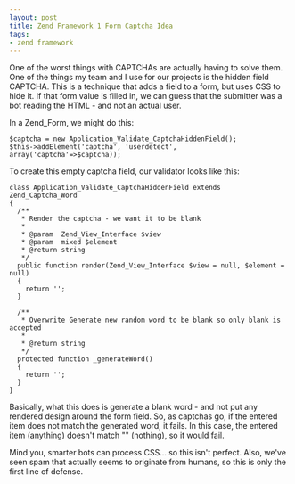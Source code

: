 ```yaml
---
layout: post
title: Zend Framework 1 Form Captcha Idea
tags:
- zend framework
---
```

One of the worst things with CAPTCHAs are actually having to solve them.  One of the things my team and I use for our projects is the hidden field CAPTCHA.  This is a technique that adds a field to a form, but uses CSS to hide it.  If that form value is filled in, we can guess that the submitter was a bot reading the HTML - and not an actual user.  

In a Zend_Form, we might do this:

```php?start_inline=1
$captcha = new Application_Validate_CaptchaHiddenField();
$this->addElement('captcha', 'userdetect', array('captcha'=>$captcha));
```

To create this empty captcha field, our validator looks like this:

```php?start_inline=1
class Application_Validate_CaptchaHiddenField extends Zend_Captcha_Word
{
  /**
   * Render the captcha - we want it to be blank
   *
   * @param  Zend_View_Interface $view
   * @param  mixed $element
   * @return string
   */
  public function render(Zend_View_Interface $view = null, $element = null)
  {
    return '';
  }

  /**
   * Overwrite Generate new random word to be blank so only blank is accepted
   *
   * @return string
   */
  protected function _generateWord()
  {
    return '';
  }
}
```

Basically, what this does is generate a blank word - and not put any rendered design around the form field.  So, as captchas go, if the entered item does not match the generated word, it fails.  In this case, the entered item (anything) doesn't match "" (nothing), so it would fail.

Mind you, smarter bots can process CSS... so this isn't perfect.  Also, we've seen spam that actually seems to originate from humans, so this is only the first line of defense.
